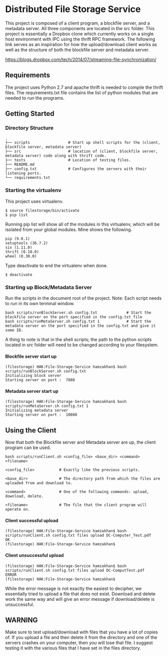 # Distributed File Storage Service
This project is composed of a client program, a blockfile server, and a metadata server. All three components are located in the 
src folder. This project is essentially a Dropbox clone which currently works on a single host environment with IPC using the thrift RPC framework. The following link serves as an inspiration for how the upload/download client works as well as the structure of both the blockfile server and metadata server.

https://blogs.dropbox.com/tech/2014/07/streaming-file-synchronization/

## Requirements

The project uses Python 2.7 and apache thrift is needed to compile the thrift files. 
The requirements.txt file contains the list of python modules that are needed to run 
the programs.

## Getting Started

### Directory Structure
    .
    ├── scripts                 # Start up shell scripts for the (client, blockfile server, metadata server)
    ├── src                     # location of (client, blockfile server, metadata server) code along with thrift code.
    ├── tests                   # Location of testing files. 
    ├── README.md
    ├── config.txt              # Configures the servers with their listening ports. 
    └── requirements.txt 

### Starting the virtualenv
This project uses virtualenv.

```
$ source filestorage/bin/activate
$ pip list
```
Running pip list will show all of the modules in this virtualenv, which will be 
isolated from your global modules. Mine shows the following.
```
pip (9.0.1)
setuptools (36.7.2)
six (1.11.0)
thrift (0.10.0)
wheel (0.30.0)
 ```
 Type deactivate to end the virtualenv when done.
```
$ deactivate         
```

### Starting up Block/Metadata Server
Run the scripts in the document root of the project.
Note: Each script needs to run in its own terminal window.  
```
bash scripts/runBlockServer.sh config.txt             # Start the blockfile server on the port specified in the config.txt file
bash scripts/runMetaServer.sh config.txt 1            # Start the metadata server on the port specified in the config.txt and give it some ID.
```

A thing to note is that in the shell scripts; the path to the python scripts located in src folder will need to be changed 
according to your filesystem. 

#### Blockfile server start up
```
(filestorage) HAK:File-Storage-Service hamzakhan$ bash scripts/runBlockServer.sh config.txt 
Initializing block server
Starting server on port :  7080
```
#### Metadata server start up
```
(filestorage) HAK:File-Storage-Service hamzakhan$ bash scripts/runMetaServer.sh config.txt 1 
Initializing metadata server
Starting server on port :  10080
```
## Using the Client 
Now that both the Blockfile server and Metadata server are up, the client program 
can be used. 
```
bash scripts/runClient.sh <config_file> <base_dir> <command> <filename>         

<config_file>           # Exactly like the previous scripts. 

<base_dir>              # The directory path from which the files are uploaded from and download to. 

<command>               # One of the following commands: upload, download, delete. 

<filename>              # The file that the client program will operate on. 
```

#### Client successful upload
```
(filestorage) HAK:File-Storage-Service hamzakhan$ bash scripts/runClient.sh config.txt files upload DC-Computer_Test.pdf
OK
(filestorage) HAK:File-Storage-Service hamzakhan$ 
```

#### Client unsuccessful upload
```
(filestorage) HAK:File-Storage-Service hamzakhan$ bash scripts/runClient.sh config.txt files upload DC-ComputTest.pdf
ERROR
(filestorage) HAK:File-Storage-Service hamzakhan$ 
```

While the error message is not exactly the easiest to decipher, we essentially tried to upload a file that does not exist. 
Download and delete work the same way and will give an error message if download/delete is unsuccessful. 

## WARNING
Make sure to test upload/download with files that you have a lot of copies of. 
If you upload a file and then delete it from the directory and one of the 
servers crashes on your computer, then you will lose that file. I suggest 
testing it with the various files that I have set in the files directory. 
